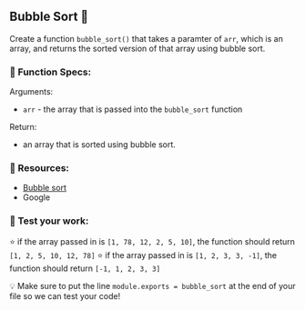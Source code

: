 ## Bubble Sort 💬
Create a function `bubble_sort()` that takes a paramter of `arr`, which is an array, and returns the sorted version of that array using bubble sort. 

### 🔨 Function Specs:
Arguments: 
- `arr` - the array that is passed into the `bubble_sort` function

Return:
- an array that is sorted using bubble sort. 

### 🧠 Resources:
- [Bubble sort](https://en.wikipedia.org/wiki/Bubble_sort)
- Google


### 📝 Test your work:
⭐ if the array passed in is `[1, 78, 12, 2, 5, 10]`, the function should return `[1, 2, 5, 10, 12, 78]`
⭐ if the array passed in is `[1, 2, 3, 3, -1]`, the function should return `[-1, 1, 2, 3, 3]`


💡 Make sure to put the line `module.exports = bubble_sort` at the end of your file so we can test your code!